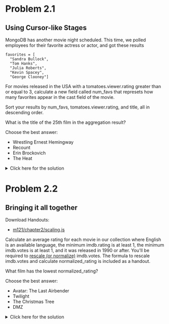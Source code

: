 # Problem 2.1

## Using Cursor-like Stages

MongoDB has another movie night scheduled. This time, we polled employees for their favorite actress or actor, and got these results

    favorites = [
      "Sandra Bullock",
      "Tom Hanks",
      "Julia Roberts",
      "Kevin Spacey",
      "George Clooney"]

For movies released in the USA with a tomatoes.viewer.rating greater than or equal to 3, calculate a new field called num_favs that represets how many favorites appear in the cast field of the movie.

Sort your results by num_favs, tomatoes.viewer.rating, and title, all in descending order.

What is the title of the 25th film in the aggregation result?

Choose the best answer:
 - Wrestling Ernest Hemingway
 - Recount
 - Erin Brockovich
 - The Heat

<details>
  <summary>Click here for the solution</summary>
    <ul>
      <li>The Heat</li>
    </ul>
</details>


# Problem 2.2

## Bringing it all together

Download Handouts:
- <a href="https://s3.amazonaws.com/edu-downloads.10gen.com/M121_2018_March/static/handouts/m121/chapter2/scaling.js">m121/chapter2/scaling.js</a>

Calculate an average rating for each movie in our collection where English is an available language, the minimum imdb.rating is at least 1, the minimum imdb.votes is at least 1, and it was released in 1990 or after. You'll be required to <a href="https://en.wikipedia.org/wiki/Feature_scaling">rescale (or normalize)</a> imdb.votes. The formula to rescale imdb.votes and calculate normalized_rating is included as a handout.

What film has the lowest normalized_rating?

Choose the best answer:
 - Avatar: The Last Airbender
 - Twilight
 - The Christmas Tree
 - DMZ

<details>
  <summary>Click here for the solution</summary>
    <ul>
      <li>The Christmas Tree</li>
    </ul>
</details>
